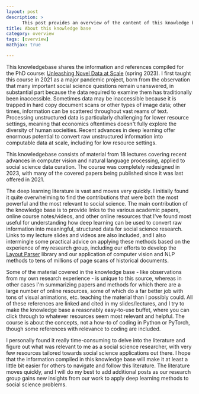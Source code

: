```yaml
---
layout: post
description: >
      This post provides an overview of the content of this knowledge base. 
title: About this knowledge base
category: overview
tags: [overview]
mathjax: true

---
```


This knowledgebase shares the information and references compiled for the PhD course: [Unleashing Novel Data at Scale](https://dell-research-harvard.github.io/teaching/economics-2355) (spring 2023). I first taught this course in 2021 as a major pandemic project, born from the observation that many important social science questions remain unanswered, in substantial part because the data required to examine them has traditionally been inaccessible. Sometimes data may be inaccessible because it is trapped in hard copy document scans or other types of image data; other times, information can be scattered throughout vast reams of text. Processing unstructured data is particularly challenging for lower resource settings, meaning that economics oftentimes doesn't fully explore the diversity of human socieities. Recent advances in deep learning offer enormous potential to convert raw unstructured information into computable data at scale, including for low resource settings. 

This knowledgebase consists of material from 18 lectures covering recent advances in computer vision and natural language processing, applied to social science data curation. The course was completely redesigned in 2023, with many of the covered papers being published since it was last offered in 2021. 

The deep learning literature is vast and moves very quickly. I initially found it quite overwhelming to find the contributions that were both the most powerful and the most relevant to social science. The main contribution of the knowledge base is to provide links to the various academic papers, online course notes/videos, and other online resources that I've found most useful for understanding how deep learning can be used to convert raw information into meaningful, structured data for social science research. Links to my lecture slides and videos are also included, and I also intermingle some practical advice on applying these methods based on the experience of my research group, including our efforts to develop the [Layout Parser](https://dell-research-harvard.github.io/resources/layout-parser) library and our application of computer vision and NLP methods to tens of millions of page scans of historical documents. 

Some of the material covered in the knowledge base - like observations from my own research experience - is unique to this source, whereas in other cases I'm summarizing papers and methods for which there are a large number of online resources, some of which do a far better job with tons of visual animations, etc. teaching the material than I possibly could. All of these references are linked and cited in my slides/lectures, and I try to make the knowledge base a reasonably easy-to-use buffet, where you can click through to whatever resources seem most relevant and helpful. The course is about the concepts, not a how-to of coding in Python or PyTorch, though some references with relevance to coding are included. 

I personally found it really time-consuming to delve into the literature and figure out what was relevant to me as a social science researcher, with very few resources tailored towards social science applications out there. I hope that the information compiled in this knowledge base will make it at least a little bit easier for others to navigate and follow this literature. The literature moves quickly, and I will do my best to add additional posts as our research group gains new insights from our work to apply deep learning methods to social science problems. 